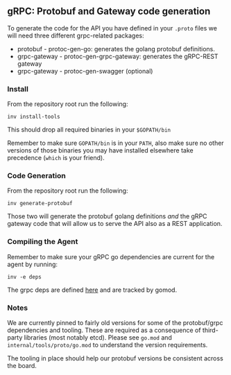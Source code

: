 ## gRPC: Protobuf and Gateway code generation 

To generate the code for the API you have defined in your `.proto`
files we will need three different grpc-related packages: 

- protobuf - protoc-gen-go: generates the golang protobuf definitions.
- grpc-gateway - protoc-gen-grpc-gateway: generates the gRPC-REST gateway  
- grpc-gateway - protoc-gen-swagger (optional)

### Install

From the repository root run the following:
```
inv install-tools
```
This should drop all required binaries in your `$GOPATH/bin`

Remember to make sure `GOPATH/bin` is in your `PATH`, also make
sure no other versions of those binaries you may have installed
elsewhere take precedence (`which` is your friend).

### Code Generation

From the repository root run the following:

```
inv generate-protobuf
```

Those two will generate the protobuf golang definitions _and_ the
gRPC gateway code that will allow us to serve the API also as a 
REST application.


### Compiling the Agent

Remember to make sure your gRPC go dependencies are current for
the agent by running:
```
inv -e deps
```

The grpc deps are defined [here](https://github.com/DataDog/datadog-agent/blob/main/cmd/agent/api/tools.go)
and are tracked by gomod.


### Notes

We are currently pinned to fairly old versions for some of the 
protobuf/grpc dependencies and tooling. These are required as a
consequence of third-party libraries (most notably etcd). Please
see `go.mod` and `internal/tools/proto/go.mod` to understand the
version requirements. 

The tooling in place should help our protobuf versions be consistent
across the board.
